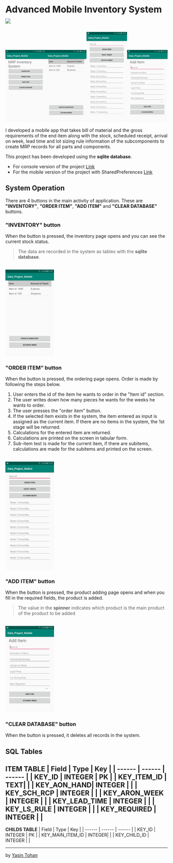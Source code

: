 


#  Advanced Mobile Inventory System <img src="http://img.shields.io/badge/-Java-F89820?style=flat&logo=java&logoColor=white">

<img src = "/images/1.jpg" height="25%" width="25%"><img src = "/images/2.jpg" height="25%" width="25%"><img src = "/images/3.jpg" height="25%" width="25%"><img src = "/images/4.jpg" height="25%" width="25%">
<br/>

I developed a mobile app that takes bill of material and the gross requirements of the end item along with the stock, scheduled receipt, arrival on week, lead time and lot sizing rule information of the subcomponents to create MRP records for all parts and components.
  
This project has been developed using the **sqlite database**.
- For console version of the project [Link](https://github.com/yasintohan/MRP-Inventory-System)
- For the mobile version of the project with SharedPreferences [Link](https://github.com/yasintohan/MRP-Inventory-System-Mobile)


## System Operation

  
There are 4 buttons in the main activity of application. These are **"INVENTORY"**, **"ORDER ITEM"**, **"ADD ITEM"** and **"CLEAR DATABASE"** buttons.

### "INVENTORY" button
When the button is pressed, the inventory page opens and you can see the current stock status.
>The data are recorded in the system as tables with the **sqlite database**.

<br/><img src = "/images/2.jpg" height="30%" width="30%">

### "ORDER ITEM" button
When the button is pressed, the ordering page opens. Order is made by following the steps below.
1. User enters the id of the item he wants to order in the "Item id" section.
2. The user writes down how many pieces he wants for the weeks he wants to order.
3. The user presses the "order item" button.
4. If the selected item exists in the system, the item entered as input is assigned as the current item. If there are no items in the system, the 1st stage will be returned.
5. Calculations for the entered item are returned.
6. Calculations are printed on the screen in tabular form.
7. Sub-item test is made for the current item, if there are subitems, calculations are made for the subitems and printed on the screen.

<br/><img src = "/images/3.jpg" height="30%" width="30%">

### "ADD ITEM" button  
When the button is pressed, the product adding page opens and when you fill in the required fields, the product is added.
>The value in the **spinner** indicates which product is the main product of the product to be added

<br/><img src = "/images/4.jpg" height="30%" width="30%">

### "CLEAR DATABASE" button
When the button is pressed, it deletes all records in the system.

## SQL Tables

**ITEM TABLE**
| Field | Type | Key |
| ------ | ------ | ------ |
| KEY_ID | INTEGER | PK |
| KEY_ITEM_ID | TEXT|  |
| KEY_AON_HAND| INTEGER  |  |
| KEY_SCH_RCP | INTEGER  |  |
| KEY_ARON_WEEK | INTEGER  |  |
| KEY_LEAD_TIME | INTEGER  |  |
| KEY_LS_RULE | INTEGER  |  |
| KEY_REQUIRED | INTEGER  |  |
---
**CHILDS TABLE**
| Field | Type | Key |
| ------ | ------ | ------ |
| KEY_ID | INTEGER | PK |
| KEY_MAIN_ITEM_ID | INTEGER|  |
| KEY_CHILD_ID | INTEGER  |  |

---

by [Yasin Tohan](https://github.com/yasintohan)
